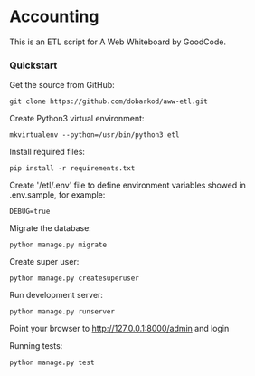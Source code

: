# Accounting

This is an ETL script for A Web Whiteboard by GoodCode.

### Quickstart

Get the source from GitHub:

    git clone https://github.com/dobarkod/aww-etl.git

Create Python3 virtual environment:

    mkvirtualenv --python=/usr/bin/python3 etl

Install required files:

    pip install -r requirements.txt

Create '/etl/.env' file to define environment variables
showed in .env.sample, for example:

    DEBUG=true

Migrate the database:

    python manage.py migrate

Create super user:

    python manage.py createsuperuser

Run development server:

    python manage.py runserver

Point your browser to http://127.0.0.1:8000/admin and login

Running tests:

    python manage.py test